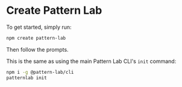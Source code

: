 # Create Pattern Lab

To get started, simply run:

```bash
npm create pattern-lab
```

Then follow the prompts. 

This is the same as using the main Pattern Lab CLI's `init` command:

```bash
npm i -g @pattern-lab/cli
patternlab init
```
